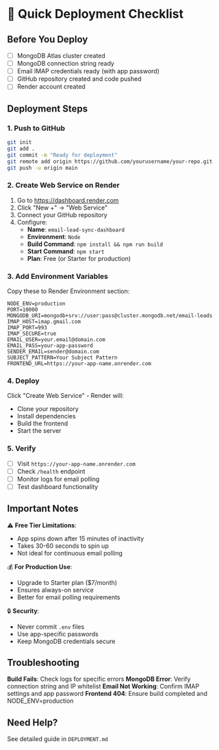 # 🚀 Quick Deployment Checklist

## Before You Deploy

- [ ] MongoDB Atlas cluster created
- [ ] MongoDB connection string ready
- [ ] Email IMAP credentials ready (with app password)
- [ ] GitHub repository created and code pushed
- [ ] Render account created

## Deployment Steps

### 1. Push to GitHub
```bash
git init
git add .
git commit -m "Ready for deployment"
git remote add origin https://github.com/yourusername/your-repo.git
git push -u origin main
```

### 2. Create Web Service on Render

1. Go to https://dashboard.render.com
2. Click "New +" → "Web Service"
3. Connect your GitHub repository
4. Configure:
   - **Name**: `email-lead-sync-dashboard`
   - **Environment**: `Node`
   - **Build Command**: `npm install && npm run build`
   - **Start Command**: `npm start`
   - **Plan**: Free (or Starter for production)

### 3. Add Environment Variables

Copy these to Render Environment section:

```
NODE_ENV=production
PORT=10000
MONGODB_URI=mongodb+srv://user:pass@cluster.mongodb.net/email-leads
IMAP_HOST=imap.gmail.com
IMAP_PORT=993
IMAP_SECURE=true
EMAIL_USER=your.email@domain.com
EMAIL_PASS=your-app-password
SENDER_EMAIL=sender@domain.com
SUBJECT_PATTERN=Your Subject Pattern
FRONTEND_URL=https://your-app-name.onrender.com
```

### 4. Deploy

Click "Create Web Service" - Render will:
- Clone your repository
- Install dependencies
- Build the frontend
- Start the server

### 5. Verify

- [ ] Visit `https://your-app-name.onrender.com`
- [ ] Check `/health` endpoint
- [ ] Monitor logs for email polling
- [ ] Test dashboard functionality

## Important Notes

⚠️ **Free Tier Limitations**:
- App spins down after 15 minutes of inactivity
- Takes 30-60 seconds to spin up
- Not ideal for continuous email polling

💰 **For Production Use**:
- Upgrade to Starter plan ($7/month)
- Ensures always-on service
- Better for email polling requirements

🔒 **Security**:
- Never commit `.env` files
- Use app-specific passwords
- Keep MongoDB credentials secure

## Troubleshooting

**Build Fails**: Check logs for specific errors
**MongoDB Error**: Verify connection string and IP whitelist
**Email Not Working**: Confirm IMAP settings and app password
**Frontend 404**: Ensure build completed and NODE_ENV=production

## Need Help?

See detailed guide in `DEPLOYMENT.md`

